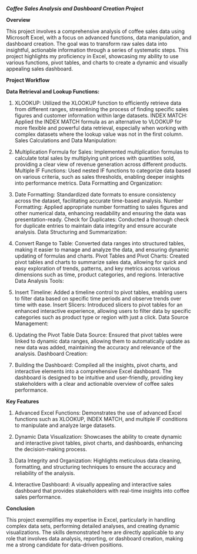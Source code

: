 ***Coffee Sales Analysis and Dashboard Creation Project***

**Overview**

This project involves a comprehensive analysis of coffee sales data using Microsoft Excel, with a focus on advanced functions, data manipulation, and dashboard creation. The goal was to transform raw sales data into insightful, actionable information through a series of systematic steps. This project highlights my proficiency in Excel, showcasing my ability to use various functions, pivot tables, and charts to create a dynamic and visually appealing sales dashboard.

**Project Workflow**

**Data Retrieval and Lookup Functions:**

1. XLOOKUP: Utilized the XLOOKUP function to efficiently retrieve data from different ranges, streamlining the process of finding specific sales figures and customer information within large datasets.
INDEX MATCH: Applied the INDEX MATCH formula as an alternative to VLOOKUP for more flexible and powerful data retrieval, especially when working with complex datasets where the lookup value was not in the first column.
Sales Calculations and Data Manipulation:

2. Multiplication Formula for Sales: Implemented multiplication formulas to calculate total sales by multiplying unit prices with quantities sold, providing a clear view of revenue generation across different products.
Multiple IF Functions: Used nested IF functions to categorize data based on various criteria, such as sales thresholds, enabling deeper insights into performance metrics.
Data Formatting and Organization:

3. Date Formatting: Standardized date formats to ensure consistency across the dataset, facilitating accurate time-based analysis.
Number Formatting: Applied appropriate number formatting to sales figures and other numerical data, enhancing readability and ensuring the data was presentation-ready.
Check for Duplicates: Conducted a thorough check for duplicate entries to maintain data integrity and ensure accurate analysis.
Data Structuring and Summarization:

4. Convert Range to Table: Converted data ranges into structured tables, making it easier to manage and analyze the data, and ensuring dynamic updating of formulas and charts.
Pivot Tables and Pivot Charts: Created pivot tables and charts to summarize sales data, allowing for quick and easy exploration of trends, patterns, and key metrics across various dimensions such as time, product categories, and regions.
Interactive Data Analysis Tools:

5. Insert Timeline: Added a timeline control to pivot tables, enabling users to filter data based on specific time periods and observe trends over time with ease.
Insert Slicers: Introduced slicers to pivot tables for an enhanced interactive experience, allowing users to filter data by specific categories such as product type or region with just a click.
Data Source Management:

6. Updating the Pivot Table Data Source: Ensured that pivot tables were linked to dynamic data ranges, allowing them to automatically update as new data was added, maintaining the accuracy and relevance of the analysis.
Dashboard Creation:

7. Building the Dashboard: Compiled all the insights, pivot charts, and interactive elements into a comprehensive Excel dashboard. The dashboard is designed to be intuitive and user-friendly, providing key stakeholders with a clear and actionable overview of coffee sales performance.

**Key Features**

1. Advanced Excel Functions: Demonstrates the use of advanced Excel functions such as XLOOKUP, INDEX MATCH, and multiple IF conditions to manipulate and analyze large datasets.

2. Dynamic Data Visualization: Showcases the ability to create dynamic and interactive pivot tables, pivot charts, and dashboards, enhancing the decision-making process.

3. Data Integrity and Organization: Highlights meticulous data cleaning, formatting, and structuring techniques to ensure the accuracy and reliability of the analysis.

4. Interactive Dashboard: A visually appealing and interactive sales dashboard that provides stakeholders with real-time insights into coffee sales performance.

**Conclusion**

This project exemplifies my expertise in Excel, particularly in handling complex data sets, performing detailed analyses, and creating dynamic visualizations. The skills demonstrated here are directly applicable to any role that involves data analysis, reporting, or dashboard creation, making me a strong candidate for data-driven positions.
